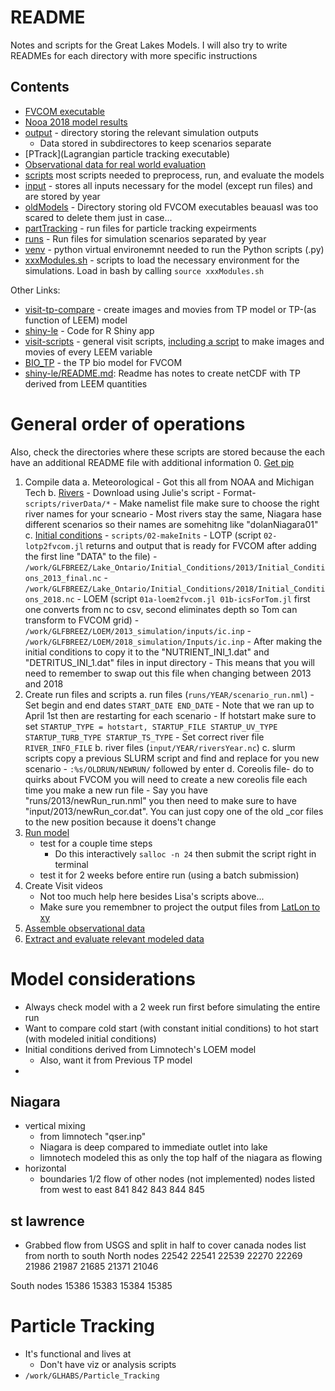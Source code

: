 # README

Notes and scripts for the Great Lakes Models. I will also try to write READMEs for each directory with more specific instructions

## Contents
- [FVCOM executable](fvcom_modded)
- [Nooa 2018 model results](noaaModel)
- [output](output) - directory storing the relevant simulation outputs
    - Data stored in subdirectores to keep scenarios separate
- [PTrack](Lagrangian particle tracking executable)
- [Observational data for real world evaluation](realData)
- [scripts](scripts) most scripts needed to preprocess, run, and evaluate the models
- [input](input) - stores all inputs necessary for the model (except run files) and are stored by year
- [oldModels](oldModels) - Directory storing old FVCOM executables beauasI was too scared to delete them just in case...
- [partTracking](partTracking) - run files for particle tracking expeirments
- [runs](runs) - Run files for simulation scenarios separated by year
- [venv](venv) - python virtual environemnt needed to run the Python scripts (.py)
- [xxxModules.sh](xxxModules.sh) - scripts to load the necessary environment for the simulations. Load in bash by calling `source xxxModules.sh`


Other Links:
- [visit-tp-compare](https://github.com/l3-hpc/visit-tp-compare) - create images and movies from TP model or TP-(as function of LEEM) model
- [shiny-le](https://github.com/l3-hpc/shiny-le) - Code for R Shiny app
- [visit-scripts](https://github.com/l3-hpc/visit-scripts) - general visit scripts, [including a script](https://github.com/l3-hpc/visit-scripts/blob/main/sample-movie-scripts/README_LE.MD) to make images and movies of every LEEM variable
- [BIO_TP](https://github.com/l3-hpc/BIO_TP) - the TP bio model for FVCOM
- [shiny-le/README.md](https://github.com/l3-hpc/shiny-le/blob/main/README.md): Readme has notes to create netCDF with TP derived from LEEM quantities


# General order of operations
Also, check the directories where these scripts are stored because the each have an additional README file with additional information
0. [Get pip](scripts/get-pip.py)
1. Compile data
    a. Meteorological - Got this all from NOAA and Michigan Tech
    b. [Rivers](scripts/01-riverData/README.md)
        - Download using Julie's script
        - Format- `scripts/riverData/*`
        - Make namelist file make sure to choose the right river names for your scneario
            - Most rivers stay the same, Niagara hase different scenarios so their names are somehitng like "dolanNiagara01"
    c. [Initial conditions](scripts/02-makeInits/README.md)
        - `scripts/02-makeInits`
        - LOTP (script `02-lotp2fvcom.jl` returns and output that is ready for FVCOM after adding the first line "DATA" to the file)
            - `/work/GLFBREEZ/Lake_Ontario/Initial_Conditions/2013/Initial_Conditions_2013_final.nc`
            - `/work/GLFBREEZ/Lake_Ontario/Initial_Conditions/2018/Initial_Conditions_2018.nc`
        - LOEM (script `01a-loem2fvcom.jl 01b-icsForTom.jl` first one converts from nc to csv, second eliminates depth so Tom can transform to FVCOM grid)
            - `/work/GLFBREEZ/LOEM/2013_simulation/inputs/ic.inp`
            - `/work/GLFBREEZ/LOEM/2018_simulation/Inputs/ic.inp`
        - After making the initial conditions to copy it to the "NUTRIENT_INI_1.dat" and "DETRITUS_INI_1.dat" files in input directory
            - This means that you will need to remember to swap out this file when changing between 2013 and 2018
2. Create run files and scripts
    a. run files (`runs/YEAR/scenario_run.nml`)
        - Set begin and end dates `START_DATE END_DATE`
        - Note that we ran up to April 1st then are restarting for each scenario
            - If hotstart make sure to set `STARTUP_TYPE = hotstart, STARTUP_FILE STARTUP_UV_TYPE STARTUP_TURB_TYPE STARTUP_TS_TYPE`
        - Set correct river file `RIVER_INFO_FILE`
    b. river files (`input/YEAR/riversYear.nc`)
    c. slurm scripts copy a previous SLURM script and find and replace for you new scenario
        - `:%s/OLDRUN/NEWRUN/` followed by enter
    d. Coreolis file- do to quirks about FVCOM you will need to create a new coreolis file each time you make a new run file
        - Say you have "runs/2013/newRun_run.nml" you then need to make sure to have "input/2013/newRun_cor.dat". You can just copy one of the old _cor files to the new position because it doens't change
3. [Run model](scripts/03-submitRuns)
    - test for a couple time steps 
        - Do this interactively `salloc -n 24` then submit the script right in terminal
    - test it for 2 weeks before entire run (using a batch submission)
4. Create Visit videos
    - Not too much help here besides Lisa's scripts above...
    - Make sure you remembner to project the output files from [LatLon to xy](output/runs/REAMDE.md)
5. [Assemble observational data](scripts/observationalData)
6. [Extract and evaluate relevant modeled data](scripts/05-modelEval)



# Model considerations
- Always check model with a 2 week run first before simulating the entire run
- Want to compare cold start (with constant initial conditions) to hot start (with modeled initial conditions)
- Initial conditions derived from Limnotech's LOEM model
    - Also, want it from Previous TP model
- 

## Niagara 
- vertical mixing
	- from limnotech "qser.inp"
	- Niagara is deep compared to immediate outlet into lake
	- limnotech modeled this as only the top half of the niagara as flowing 
- horizontal
	- boundaries 1/2 flow of other nodes (not implemented)
nodes listed from west to east
841
842
843
844
845



## st lawrence 
- Grabbed flow from USGS and split in half to cover canada
nodes list from north to south
North nodes
22542
22541
22539
22270
22269
21986
21987
21685
21371
21046

South nodes
15386
15383
15384
15385


# Particle Tracking
- It's functional and lives at
	- Don't have viz or analysis scripts
- `/work/GLHABS/Particle_Tracking`



